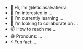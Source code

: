 - 👋 Hi, I’m @leticiasalvatierra
- 👀 I’m interested in ...
- 🌱 I’m currently learning ...
- 💞️ I’m looking to collaborate on ...
- 📫 How to reach me ...
- 😄 Pronouns: ...
- ⚡ Fun fact: ...

<!---
leticiasalvatierra/leticiasalvatierra is a ✨ special ✨ repository because its `README.md` (this file) appears on your GitHub profile.
You can click the Preview link to take a look at your changes.
--->

